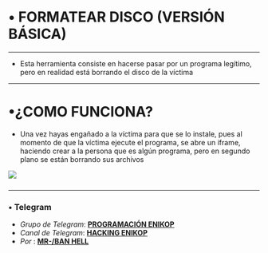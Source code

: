 # • FORMATEAR DISCO (VERSIÓN BÁSICA)

------
* Esta herramienta consiste en hacerse pasar por un programa legítimo, pero en realidad está borrando el disco de la víctima

------
# •¿COMO FUNCIONA? 
* Una vez hayas engañado a la víctima para que se lo instale, pues al momento de que la víctima ejecute el programa, se abre un iframe, haciendo crear a la persona que es algún programa, pero en segundo plano se están borrando sus archivos

![](https://i.ibb.co/yQV3R21/PROGRAMA-ICLOUD-PANTALLA.jpg)
###

------
### • Telegram 
* *Grupo de Telegram*:  [**PROGRAMACIÓN ENIKOP**](https://t.me/+tQE9NgpXcNk2YTRh) 
* *Canal de Telegram*:  [**HACKING ENIKOP**](https://t.me/+nkse0j0g21BkNzBh) 
*  *Por* : [**MR-/BAN HELL**](https://t.me/mrban01) 
